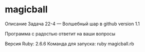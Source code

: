 # magicball
Описание
Задача 22-4 — Волшебный шар в github
version 1.1

Программа с радостью ответит на ваши вопросы

Версия Ruby: 2.6.6
Команда для запуска: ruby magicball.rb
